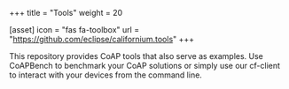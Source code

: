 +++
title = "Tools"
weight = 20

[asset]
  icon = "fas fa-toolbox"
  url = "https://github.com/eclipse/californium.tools"
+++

This repository provides CoAP tools that also serve as examples. Use CoAPBench to benchmark your CoAP solutions or simply use our cf-client to interact with your devices from the command line.